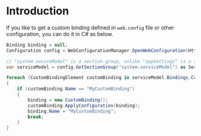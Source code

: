 # Introduction

If you like to get a custom binding defined in `web.config` file or other configuration, you can do it in C# as below.

```c#
Binding binding = null;
Configuration config = WebConfigurationManager.OpenWebConfiguration(HttpContext.Current.Request.ApplicationPath);

// "system.seviceModel" is a section group, unlike "appSettings" is a section
var serviceModel = config.GetSectionGroup("system.serviceModel") as ServiceModelSectionGroup;

foreach (CustomBindingElement customBinding in serviceModel.Bindings.CustomBinding.Bindings)
{
    if (customBinding.Name == "MyCustomBinding")
    {
        binding = new CustomBinding();
        customBinding.ApplyConfiguration(binding);
        binding.Name = "MyCustomBinding";
        break;
    }
}
```
